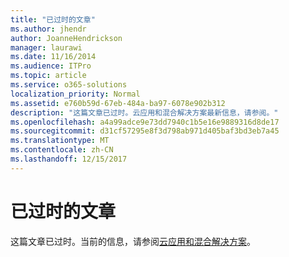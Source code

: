 ```yaml
---
title: "已过时的文章"
ms.author: jhendr
author: JoanneHendrickson
manager: laurawi
ms.date: 11/16/2014
ms.audience: ITPro
ms.topic: article
ms.service: o365-solutions
localization_priority: Normal
ms.assetid: e760b59d-67eb-484a-ba97-6078e902b312
description: "这篇文章已过时。云应用和混合解决方案最新信息，请参阅。"
ms.openlocfilehash: a4a99adce9e73dd7940c1b5e16e9889316d8de17
ms.sourcegitcommit: d31cf57295e8f3d798ab971d405baf3bd3eb7a45
ms.translationtype: MT
ms.contentlocale: zh-CN
ms.lasthandoff: 12/15/2017
---
```

# <a name="obsolete-article"></a>已过时的文章

这篇文章已过时。当前的信息，请参阅[云应用和混合解决方案](cloud-adoption-and-hybrid-solutions.md)。
  

